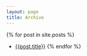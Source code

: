 ```yaml
---
layout: page
title: Archive
---
```

{% for post in site.posts %}
* [{{post.title}}]({{site.baseurl}}{{post.url}})
{% endfor %}
